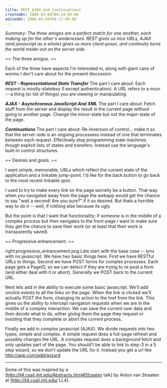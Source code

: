 ```yaml
---
title: REST_AJAX_and_Continuations
createdAt: 2006-03-04T04:14-05:00
editedAt: 2006-03-04T04:17-05:00
---
```


<i>Summary: The three amigos are a perfect match for one another, each making up for the other's weaknesses. REST gives us nice URLs, AJAX (and javascript as a whole) gives us more client-poser, and continuity turns the world inside-out on the server side.</i>

== The three amigos. ==

Each of the three have aspects I'm interested in, along with giant cans of worms I don't care about for the present discussion.

<b><i>REST - Representational State Transfer</i></b>
The part I care about: Each request is mostly-stateless (I except authentication). A URL refers to a noun -- a thing (or list of things) you are viewing or manipulating.  

<b><i>AJAX - Asynchronous JavaScript And XML</i></b>
The part I care about: Fetch stuff from the server and display the result in the current page without going to another page. Change the minor-state but not the major-state of the page.

<b><i>Continuations</i></b>
The part I care about: Re-Inversion of control... make it so that the server-side is an ongoing processess instead of one that terminates between each request. Effectively stop programming state machines though explicit lists of states and transfers. Instead use the language's built-in control structures.

== Desires and goals. ==

I want simple, memorable, URLs which reflect the current state of the application and a linkable jump-point. I'd like for the back button to go back to the most recent linkable spot.

I used to try to make every link on the page secretly be a button. That way when you navigated away from the page the webapp would get the chance to say "wait a second! Are you sure?" if it so desired. But thats a horrible way to do it -- well, if nothing else because its ugly.

But the point is that I want that functionality; if someone is in the middle of a complex process but then navigates to the front-page I want to make sure they get the chance to save their work (or at least that their work is transparently saved).

== Progressive enhancement. ==

right:progressive_enhancement.png
Lets start with the base case -- lynx with no javascript. We have two basic things here. First we have RESTful URLs to things. Second we have POST forms for complex processes. Each page gets a PageID, so we can detect if they are trying to re-post a form (and either deal with it or abort). Generally we POST back to the current URL.

Next lets add in the ability to execute some basic javascript. We'll add onclick events to all the links on the page. When the link is clicked we'll actually POST the form, changing its action to the href from the link. This gives us the ability to intercept navigation requests when we are in the middle of a complex interaction. We can save the current user data and then decide what to do, either giving them the page they request or insisting that they complete or abort the current process.

Finally we add in complex javascript (AJAX). We divide requests into two types, simple and complex. A simple request does a full-page refresh and possibly changes the URL. A complex request does a background fetch and only updates part of the page. You should't be able to link to step-3 in a 5 step wizard, so we don't update the URL for it. Instead you get a url like http://app.com/add/wizard.

----

Some of this was inspired by a [http://ll4.csail.mit.edu/Abstracts.html#Straaten talk] by Anton van Straaten at [http://ll4.csail.mit.edu/ LL4].


